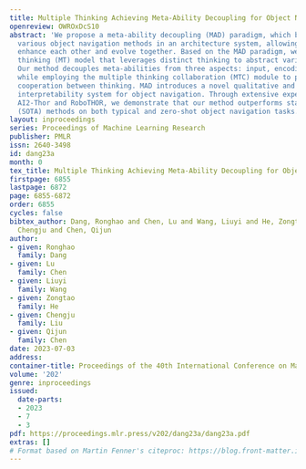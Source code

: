```yaml
---
title: Multiple Thinking Achieving Meta-Ability Decoupling for Object Navigation
openreview: OWROxDcS10
abstract: 'We propose a meta-ability decoupling (MAD) paradigm, which brings together
  various object navigation methods in an architecture system, allowing them to mutually
  enhance each other and evolve together. Based on the MAD paradigm, we design a multiple
  thinking (MT) model that leverages distinct thinking to abstract various meta-abilities.
  Our method decouples meta-abilities from three aspects: input, encoding, and reward
  while employing the multiple thinking collaboration (MTC) module to promote mutual
  cooperation between thinking. MAD introduces a novel qualitative and quantitative
  interpretability system for object navigation. Through extensive experiments on
  AI2-Thor and RoboTHOR, we demonstrate that our method outperforms state-of-the-art
  (SOTA) methods on both typical and zero-shot object navigation tasks.'
layout: inproceedings
series: Proceedings of Machine Learning Research
publisher: PMLR
issn: 2640-3498
id: dang23a
month: 0
tex_title: Multiple Thinking Achieving Meta-Ability Decoupling for Object Navigation
firstpage: 6855
lastpage: 6872
page: 6855-6872
order: 6855
cycles: false
bibtex_author: Dang, Ronghao and Chen, Lu and Wang, Liuyi and He, Zongtao and Liu,
  Chengju and Chen, Qijun
author:
- given: Ronghao
  family: Dang
- given: Lu
  family: Chen
- given: Liuyi
  family: Wang
- given: Zongtao
  family: He
- given: Chengju
  family: Liu
- given: Qijun
  family: Chen
date: 2023-07-03
address: 
container-title: Proceedings of the 40th International Conference on Machine Learning
volume: '202'
genre: inproceedings
issued:
  date-parts:
  - 2023
  - 7
  - 3
pdf: https://proceedings.mlr.press/v202/dang23a/dang23a.pdf
extras: []
# Format based on Martin Fenner's citeproc: https://blog.front-matter.io/posts/citeproc-yaml-for-bibliographies/
---
```

